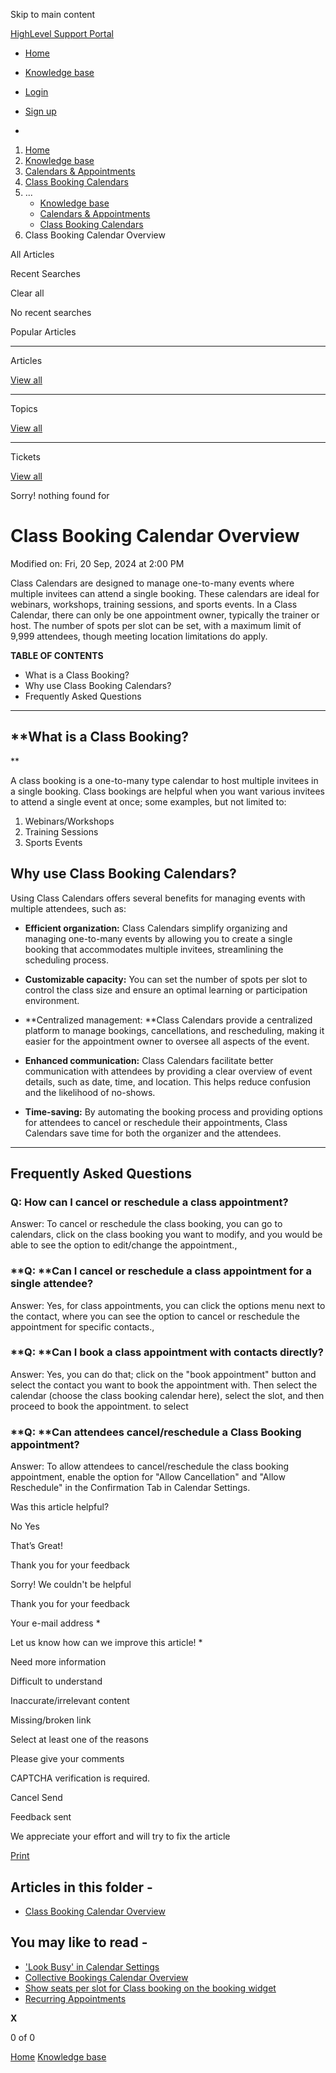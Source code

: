 Skip to main content

[ HighLevel Support Portal ](https://help.gohighlevel.com)

  * [ Home ](/support/home)
  * [ Knowledge base ](/support/solutions)

  * [Login](/support/login)
  * [Sign up](/support/signup)
  * 

  1. [Home](/support/home)
  2. [Knowledge base](/support/solutions)
  3. [Calendars & Appointments](/support/solutions/48000449585)
  4. [Class Booking Calendars](/support/solutions/folders/155000000700)
  5. ... 
     * [Knowledge base](/support/solutions)
     * [Calendars & Appointments](/support/solutions/48000449585)
     * [Class Booking Calendars](/support/solutions/folders/155000000700)
  6. Class Booking Calendar Overview

All  Articles 

Recent Searches

Clear all

No recent searches

Popular Articles

* * *

Articles

[View all](/support/search/solutions)

* * *

Topics

[View all](/support/search/topics)

* * *

Tickets

[View all](/support/search/tickets)

Sorry! nothing found for   

# Class Booking Calendar Overview

Modified on: Fri, 20 Sep, 2024 at 2:00 PM

Class Calendars are designed to manage one-to-many events where multiple invitees can attend a single booking. These calendars are ideal for webinars, workshops, training sessions, and sports events. In a Class Calendar, there can only be one appointment owner, typically the trainer or host. The number of spots per slot can be set, with a maximum limit of 9,999 attendees, though meeting location limitations do apply.

**TABLE OF CONTENTS**

  * What is a Class Booking?
  * Why use Class Booking Calendars?
  * Frequently Asked Questions

* * *

## **What is a Class Booking?  
**

A class booking is a one-to-many type calendar to host multiple invitees in a single booking. Class bookings are helpful when you want various invitees to attend a single event at once; some examples, but not limited to:

  1. Webinars/Workshops
  2. Training Sessions
  3. Sports Events

## **Why use Class Booking Calendars?**

Using Class Calendars offers several benefits for managing events with multiple attendees, such as:

  * **Efficient organization:** Class Calendars simplify organizing and managing one-to-many events by allowing you to create a single booking that accommodates multiple invitees, streamlining the scheduling process.  

  * **Customizable capacity:** You can set the number of spots per slot to control the class size and ensure an optimal learning or participation environment.  

  * **Centralized management:  **Class Calendars provide a centralized platform to manage bookings, cancellations, and rescheduling, making it easier for the appointment owner to oversee all aspects of the event.  

  * **Enhanced communication:** Class Calendars facilitate better communication with attendees by providing a clear overview of event details, such as date, time, and location. This helps reduce confusion and the likelihood of no-shows.  

  * **Time-saving:** By automating the booking process and providing options for attendees to cancel or reschedule their appointments, Class Calendars save time for both the organizer and the attendees.

* * *

## **Frequently Asked Questions**

### **Q: How can I cancel or reschedule a class appointment?**

Answer: To cancel or reschedule the class booking, you can go to calendars, click on the class booking you want to modify, and you would be able to see the option to edit/change the appointment.,

### **Q:  ****Can I cancel or reschedule a class appointment for a single attendee?**

Answer: Yes, for class appointments, you can click the options menu next to the contact, where you can see the option to cancel or reschedule the appointment for specific contacts.,

### **Q:  ****Can I book a class appointment with contacts directly?**

Answer: Yes, you can do that; click on the "book appointment" button and select the contact you want to book the appointment with. Then select the calendar (choose the class booking calendar here), select the slot, and then proceed to book the appointment. to select

### **Q:  ****Can attendees cancel/reschedule a Class Booking appointment?**

Answer: To allow attendees to cancel/reschedule the class booking appointment, enable the option for "Allow Cancellation" and "Allow Reschedule" in the Confirmation Tab in Calendar Settings. 

Was this article helpful?

No  Yes 

That’s Great!

Thank you for your feedback

Sorry! We couldn't be helpful

Thank you for your feedback

Your e-mail address *

Let us know how can we improve this article! *

Need more information 

Difficult to understand 

Inaccurate/irrelevant content 

Missing/broken link 

Select at least one of the reasons 

Please give your comments 

CAPTCHA verification is required. 

Cancel  Send 

Feedback sent

We appreciate your effort and will try to fix the article

[Print](javascript:print\(\))

## Articles in this folder -

  * [Class Booking Calendar Overview](/support/solutions/articles/48001236022-class-booking-calendar-overview)

## You may like to read -

  * ['Look Busy' in Calendar Settings](/support/solutions/articles/155000003068--look-busy-in-calendar-settings)
  * [Collective Bookings Calendar Overview](/support/solutions/articles/155000000578-collective-bookings-calendar-overview)
  * [Show seats per slot for Class booking on the booking widget](/support/solutions/articles/155000000956-show-seats-per-slot-for-class-booking-on-the-booking-widget)
  * [Recurring Appointments](/support/solutions/articles/155000003450-recurring-appointments)

**X**

0 of 0 []()

[Home](/support/home) [Knowledge base](/support/solutions)
